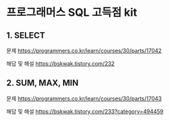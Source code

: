# 프로그래머스 SQL 고득점 kit

  
  ## 1. SELECT
  문제 
  https://programmers.co.kr/learn/courses/30/parts/17042
  
  해답 및 해설 
  https://bskwak.tistory.com/232
  
  ## 2. SUM, MAX, MIN
  문제
  https://programmers.co.kr/learn/courses/30/parts/17043
  
  해답 및 해설
  https://bskwak.tistory.com/233?category=494459
  
  
